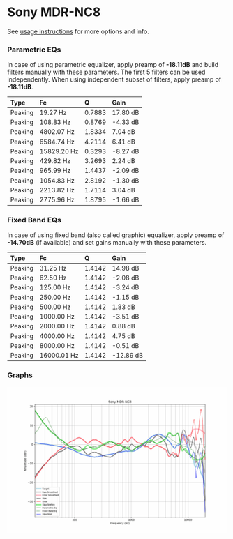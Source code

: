 # Sony MDR-NC8
See [usage instructions](https://github.com/jaakkopasanen/AutoEq#usage) for more options and info.

### Parametric EQs
In case of using parametric equalizer, apply preamp of **-18.11dB** and build filters manually
with these parameters. The first 5 filters can be used independently.
When using independent subset of filters, apply preamp of **-18.11dB**.

| Type    | Fc          |      Q | Gain     |
|:--------|:------------|:-------|:---------|
| Peaking | 19.27 Hz    | 0.7883 | 17.80 dB |
| Peaking | 108.83 Hz   | 0.8769 | -4.33 dB |
| Peaking | 4802.07 Hz  | 1.8334 | 7.04 dB  |
| Peaking | 6584.74 Hz  | 4.2114 | 6.41 dB  |
| Peaking | 15829.20 Hz | 0.3293 | -8.27 dB |
| Peaking | 429.82 Hz   | 3.2693 | 2.24 dB  |
| Peaking | 965.99 Hz   | 1.4437 | -2.09 dB |
| Peaking | 1054.83 Hz  | 2.8192 | -1.30 dB |
| Peaking | 2213.82 Hz  | 1.7114 | 3.04 dB  |
| Peaking | 2775.96 Hz  | 1.8795 | -1.66 dB |

### Fixed Band EQs
In case of using fixed band (also called graphic) equalizer, apply preamp of **-14.70dB**
(if available) and set gains manually with these parameters.

| Type    | Fc          |      Q | Gain      |
|:--------|:------------|:-------|:----------|
| Peaking | 31.25 Hz    | 1.4142 | 14.98 dB  |
| Peaking | 62.50 Hz    | 1.4142 | -2.08 dB  |
| Peaking | 125.00 Hz   | 1.4142 | -3.24 dB  |
| Peaking | 250.00 Hz   | 1.4142 | -1.15 dB  |
| Peaking | 500.00 Hz   | 1.4142 | 1.83 dB   |
| Peaking | 1000.00 Hz  | 1.4142 | -3.51 dB  |
| Peaking | 2000.00 Hz  | 1.4142 | 0.88 dB   |
| Peaking | 4000.00 Hz  | 1.4142 | 4.75 dB   |
| Peaking | 8000.00 Hz  | 1.4142 | -0.51 dB  |
| Peaking | 16000.01 Hz | 1.4142 | -12.89 dB |

### Graphs
![](./Sony%20MDR-NC8.png)